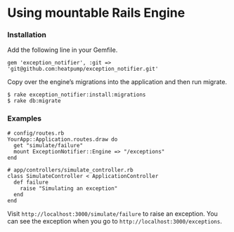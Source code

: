 # Using mountable Rails Engine


### Installation

Add the following line in your Gemfile.

	gem 'exception_notifier', :git => 'git@github.com:heatpump/exception_notifier.git'

Copy over the engine’s migrations into the application and then run migrate.
	
	$ rake exception_notifier:install:migrations
	$ rake db:migrate
	
### Examples

	# config/routes.rb
	YourApp::Application.routes.draw do
      get "simulate/failure"
      mount ExceptionNotifier::Engine => "/exceptions"
    end
	
	# app/controllers/simulate_controller.rb
	class SimulateController < ApplicationController
      def failure
        raise "Simulating an exception"
      end
    end
    
Visit `http://localhost:3000/simulate/failure` to raise an exception. You can see the exception when you go to `http://localhost:3000/exceptions`.



	